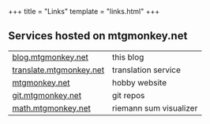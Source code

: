 +++
title = "Links"
template = "links.html"
+++

## Services hosted on mtgmonkey.net

| | |
|-|-|
| [blog.mtgmonkey.net](https://blog.mtgmonkey.net) | this blog |
| [translate.mtgmonkey.net](https://translate.mtgmonkey.net) | translation service |
| [mtgmonkey.net](https;//mtgmonkey.net) | hobby website |
| [git.mtgmonkey.net](https://git.mtgmonkey.net) | git repos |
| [math.mtgmonkey.net](https://math.mtgmonkey.net) | riemann sum visualizer |
